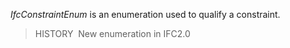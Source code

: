 _IfcConstraintEnum_ is an enumeration used to qualify a constraint.

> HISTORY&nbsp; New enumeration in IFC2.0